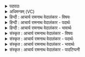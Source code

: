 <details><summary>पदपाठः</summary>

मा ꣢। नः꣣। इन्द्र। अभि꣢। आ꣣दि꣡शः꣢। आ꣣। दि꣡शः꣢꣯। सूरः꣢꣯। अ꣣क्तु꣡षु꣢। आ। य꣣मत्। त्वा꣢। यु꣣जा꣢। व꣣नेम। त꣢त्। १२८।
</details>

<details><summary>अधिमन्त्रम् (VC)</summary>

- इन्द्रः
- श्रुतकक्षः
- गायत्री
- षड्जः
- ऐन्द्रं काण्डम्
</details>

<details><summary>हिन्दी : आचार्य रामनाथ वेदालंकार - विषयः</summary>

अगले मन्त्र में यह प्रार्थना है कि इन्द्र की मैत्री प्राप्त कर हम आक्रान्ता शत्रुओं पर विजय पा लें।
</details>

<details><summary>हिन्दी : आचार्य रामनाथ वेदालंकार - पदार्थः</summary>

पदार्थान्वयभाषाः -  हे (इन्द्र) परमवीर परमात्मन् अथवा राजन् ! (आदिशः) किसी भी दिशा से (सूरः) अवसर देखकर चुपके से आजानेवाला काम-क्रोधादि राक्षसगण या चोर आदि का समूह (अक्तुषु) अज्ञान-रात्रियों में अथवा अँधेरी रातों में (नः) हमें (मा) मत (अभि आ यमत्) आक्रान्त करे। यदि आक्रान्त करे तो (त्वा) आप (युजा) सहायक के द्वारा हम (तत्) उस कामादि राक्षसगण को अथवा चोरों के गिरोह को (वनेम) विनष्ट कर दें, समूल उन्मूलन करने में समर्थ हों ॥४॥ इस मन्त्र में श्लेषालङ्कार है ॥४॥
</details>

<details><summary>हिन्दी : आचार्य रामनाथ वेदालंकार - भावार्थः</summary>

भावार्थभाषाः -  इस संसार में अज्ञानान्धकार में अथवा अँधियारी रात में पड़े हुए हम लोगों की न्यूनता देखकर जो कोई काम-क्रोधादि या चोर-लुटेरा आदि हम पर आक्रमण कर हमे विनष्ट करना चाहे, उसे परमात्मा और राजा की सहायता से हम धूल में मिला दें ॥४॥
</details>

<details><summary>संस्कृत : आचार्य रामनाथ वेदालंकार - विषयः</summary>

अथेन्द्रस्य सख्यं प्राप्य वयमाक्रान्तॄन् विजयेमहीति प्रार्थ्यते।
</details>

<details><summary>संस्कृत : आचार्य रामनाथ वेदालंकार - पदार्थः</summary>

पदार्थान्वयभाषाः -  हे (इन्द्र) परमवीर परमात्मन् राजन् वा ! (आदिशः२) कस्मादपि दिग्भागात् (सूरः३) अवसरं दृष्ट्वाऽकस्मात् सरणशीलः कामक्रोधादिरक्षोगणश्चौरादिवर्गो वा। यथा यास्काचार्येण सूर्य शब्दः सृ गतौ धातोर्निष्पादितस्तथैव सूरशब्दोऽपि तस्मादेव धातोर्निष्पादयितुं शक्यम्। द्रष्टव्यम् निरु० १२।१४। (अक्तुषु) अज्ञानरात्रिषु तिमिरनिशासु वा। अक्तुरिति रात्रिनाम। निघं० १।७। (नः) अस्मान् (मा) न (अभि आ यमत्४) अभ्याक्रामेत्। अभि आङ् पूर्वाद् यम उपरमे धातोर्लेटि बहुलं छन्दसि अ० २।४।७३ इति शपो लुकि यच्छादेशाभावः। लेटोऽडाटौ अ० ३।४।९४ इत्यडागमः। यदि च अभ्याक्रामेत् तर्हि (त्वा) त्वया। युष्मदस्तृतीयैकवचने सुपां सुलुक्० अ० ७।१।३९ इति पूर्वसवर्णदीर्घः। (युजा) सहायकेन, वयम् (तत्) रक्षोगणं चौरादिवर्गं वा (वनेम५) हिंस्याम, समूलमुन्मूलयितुं प्रभवेम ॥४॥ अत्र श्लेषालङ्कारः ॥४॥
</details>

<details><summary>संस्कृत : आचार्य रामनाथ वेदालंकार - भावार्थः</summary>

भावार्थभाषाः -  जगत्यस्मिन्नज्ञानतिमिरे तमःपूर्णायां रात्रौ वा निवसतामस्माकं छिद्रं प्रेक्ष्य यः कोऽपि कामक्रोधादिश्चौरलुण्ठकादिर्वाऽऽक्रम्यास्मान् जिघांसति तं परमात्मनो नृपस्य च साहाय्येन वयं धूलिसात् कुर्याम ॥४॥
</details>

<details><summary>संस्कृत : आचार्य रामनाथ वेदालंकार - पादटिप्पनी</summary>

टिप्पणी:   १. ऋ० ८।९२।३१ ऋषिः श्रुतकक्षः सुकक्षो वा। २. आभिमुख्येन युद्धार्थं ये आदिश्यन्ते ते अभ्यादिशः आज्ञाकरा इत्यर्थः—इति वि०। आदेष्टा, प्रवृत्तिरोधक आदेशः। यो नः पूषन्नघो वृको दुःशेव आदिदेशति। अप स्म तं पथोजहि। ऋ० १।४२।२ इति मन्त्रदर्शनात्—इति भ०। आदिशः आदेष्टा समन्तादायुधानि अतिसृजन्—इति सा०। ३. सूरः प्रेरकः शत्रुः०—इति भ०। सूरः, सृ गतौ, सर्वत्र सरणशीलः राक्षसः—इति सा०। उणादौ तु सुसूधाञ्गृधिभ्यः क्रन् उ० २।२५ इति षू धातोः क्रन्। ४. मा आयमत् नाभिगच्छेदयम् इत्यर्थः—भ०। मा अभ्यागमत् आ आभिमुख्येन मा नियन्ताऽऽगन्ता भवतु—इति सा०। ५. वनेम वनतिर्यद्यप्यन्यत्र सम्भजनार्थस्तथापीह हिंसार्थो द्रष्टव्यः। हिंस्याम—इति० वि०। वनेम लभेमहि—इति भ०। वनेम हन्याम, श्रथश्लथक्लथ हिंसार्थाः, वन च इत्यत्र पठितत्वाद् हिंसार्थः—इति सा०।
</details>